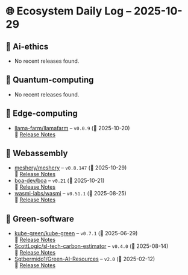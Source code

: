 # 🌐 Ecosystem Daily Log – 2025-10-29

## 🔹 Ai-ethics
- No recent releases found.

## 🔹 Quantum-computing
- No recent releases found.

## 🔹 Edge-computing
- [llama-farm/llamafarm](https://github.com/llama-farm/llamafarm/releases/tag/v0.0.9) – `v0.0.9` (📅 2025-10-20)  
  🔗 [Release Notes](https://github.com/llama-farm/llamafarm/releases/tag/v0.0.9)

## 🔹 Webassembly
- [meshery/meshery](https://github.com/meshery/meshery/releases/tag/v0.8.147) – `v0.8.147` (📅 2025-10-29)  
  🔗 [Release Notes](https://github.com/meshery/meshery/releases/tag/v0.8.147)
- [boa-dev/boa](https://github.com/boa-dev/boa/releases/tag/v0.21) – `v0.21` (📅 2025-10-21)  
  🔗 [Release Notes](https://github.com/boa-dev/boa/releases/tag/v0.21)
- [wasmi-labs/wasmi](https://github.com/wasmi-labs/wasmi/releases/tag/v0.51.1) – `v0.51.1` (📅 2025-08-25)  
  🔗 [Release Notes](https://github.com/wasmi-labs/wasmi/releases/tag/v0.51.1)

## 🔹 Green-software
- [kube-green/kube-green](https://github.com/kube-green/kube-green/releases/tag/v0.7.1) – `v0.7.1` (📅 2025-06-29)  
  🔗 [Release Notes](https://github.com/kube-green/kube-green/releases/tag/v0.7.1)
- [ScottLogic/sl-tech-carbon-estimator](https://github.com/ScottLogic/sl-tech-carbon-estimator/releases/tag/v0.4.0) – `v0.4.0` (📅 2025-08-14)  
  🔗 [Release Notes](https://github.com/ScottLogic/sl-tech-carbon-estimator/releases/tag/v0.4.0)
- [Sgtbermido1/Green-AI-Resources](https://github.com/Sgtbermido1/Green-AI-Resources/releases/tag/v2.0) – `v2.0` (📅 2025-02-12)  
  🔗 [Release Notes](https://github.com/Sgtbermido1/Green-AI-Resources/releases/tag/v2.0)